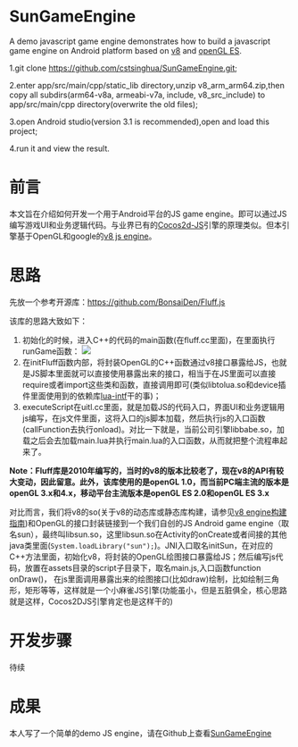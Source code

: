 # SunGameEngine
A demo javascript game engine demonstrates how to build a javascript game engine on Android platform based on [v8](https://github.com/v8/v8) and [openGL ES](https://www.khronos.org/opengles/).

1.git clone https://github.com/cstsinghua/SunGameEngine.git;

2.enter app/src/main/cpp/static_lib directory,unzip v8_arm_arm64.zip,then copy all subdirs(arm64-v8a, armeabi-v7a, include, v8_src_include) to app/src/main/cpp directory(overwrite the old files);

3.open Android studio(version 3.1 is recommended),open and load this project;

4.run it and view the result.

# 前言
本文旨在介绍如何开发一个用于Android平台的JS game engine。即可以通过JS编写游戏UI和业务逻辑代码。与业界已有的[Cocos2d-JS](http://www.cocos.com/docs/js/1-about-cocos2d-js/1-1-a-brief-history/zh.html)引擎的原理类似。但本引擎基于OpenGL和google的[v8 js engine](https://github.com/v8/v8)。

# 思路
先放一个参考开源库：https://github.com/BonsaiDen/Fluff.js

该库的思路大致如下：
1. 初始化的时候，进入C++的代码的main函数(在fluff.cc里面)，在里面执行runGame函数：
	![](https://i.imgur.com/pBoP235.png)
2. 在initFluff函数内部，将封装OpenGL的C++函数通过v8接口暴露给JS，也就是JS脚本里面就可以直接使用暴露出来的接口，相当于在JS里面可以直接require或者import这些类和函数，直接调用即可(类似libtolua.so和device插件里面使用到的依赖库[lua-intf](https://github.com/SteveKChiu/lua-intf)干的事)；
3. executeScript在uitl.cc里面，就是加载JS的代码入口，界面UI和业务逻辑用js编写，在js文件里面，这将入口的js脚本加载，然后执行js的入口函数(callFunction去执行onload)。对比一下就是，当前公司引擎libbabe.so，加载之后会去加载main.lua并执行main.lua的入口函数，从而就把整个流程串起来了。

**Note：Fluff库是2010年编写的，当时的v8的版本比较老了，现在v8的API有较大变动，因此留意。此外，该库使用的是openGL 1.0，而当前PC端主流的版本是openGL 3.x和4.x，移动平台主流版本是openGL ES 2.0和openGL ES 3.x**

对比而言，我们将v8的so(关于v8的动态库或静态库构建，请参见[v8 engine构建指南](https://cstsinghua.github.io/2018/04/04/%E6%9E%84%E5%BB%BAv8%20engine%E6%8C%87%E5%8D%97))和OpenGL的接口封装链接到一个我们自创的JS Android game engine（取名sun），最终叫libsun.so，这里libsun.so在Activity的onCreate或者间接的其他java类里面(`System.loadLibrary("sun");`)。JNI入口取名initSun，在对应的C++方法里面，初始化v8，将封装的OpenGL绘图接口暴露给JS；然后编写js代码，放置在assets目录的script子目录下，取名main.js,入口函数function onDraw()， 在js里面调用暴露出来的绘图接口(比如draw)绘制，比如绘制三角形，矩形等等，这样就是一个小麻雀JS引擎(功能虽小，但是五脏俱全，核心思路就是这样，Cocos2DJS引擎肯定也是这样干的)

# 开发步骤
待续

# 成果
本人写了一个简单的demo JS engine，请在Github上查看[SunGameEngine](https://github.com/cstsinghua/SunGameEngine)



